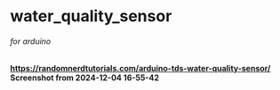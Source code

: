 # water_quality_sensor
######  for arduino
<b> https://randomnerdtutorials.com/arduino-tds-water-quality-sensor/
Screenshot from 2024-12-04 16-55-42
